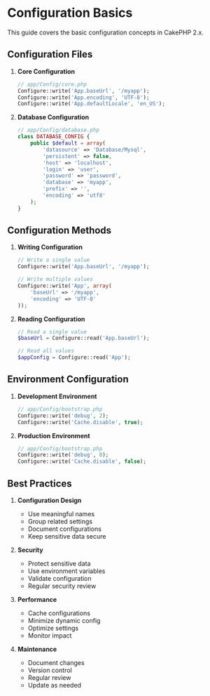 # Configuration Basics

This guide covers the basic configuration concepts in CakePHP 2.x.

## Configuration Files

1. **Core Configuration**
   ```php
   // app/Config/core.php
   Configure::write('App.baseUrl', '/myapp');
   Configure::write('App.encoding', 'UTF-8');
   Configure::write('App.defaultLocale', 'en_US');
   ```

2. **Database Configuration**
   ```php
   // app/Config/database.php
   class DATABASE_CONFIG {
       public $default = array(
           'datasource' => 'Database/Mysql',
           'persistent' => false,
           'host' => 'localhost',
           'login' => 'user',
           'password' => 'password',
           'database' => 'myapp',
           'prefix' => '',
           'encoding' => 'utf8'
       );
   }
   ```

## Configuration Methods

1. **Writing Configuration**
   ```php
   // Write a single value
   Configure::write('App.baseUrl', '/myapp');
   
   // Write multiple values
   Configure::write('App', array(
       'baseUrl' => '/myapp',
       'encoding' => 'UTF-8'
   ));
   ```

2. **Reading Configuration**
   ```php
   // Read a single value
   $baseUrl = Configure::read('App.baseUrl');
   
   // Read all values
   $appConfig = Configure::read('App');
   ```

## Environment Configuration

1. **Development Environment**
   ```php
   // app/Config/bootstrap.php
   Configure::write('debug', 2);
   Configure::write('Cache.disable', true);
   ```

2. **Production Environment**
   ```php
   // app/Config/bootstrap.php
   Configure::write('debug', 0);
   Configure::write('Cache.disable', false);
   ```

## Best Practices

1. **Configuration Design**
   - Use meaningful names
   - Group related settings
   - Document configurations
   - Keep sensitive data secure

2. **Security**
   - Protect sensitive data
   - Use environment variables
   - Validate configuration
   - Regular security review

3. **Performance**
   - Cache configurations
   - Minimize dynamic config
   - Optimize settings
   - Monitor impact

4. **Maintenance**
   - Document changes
   - Version control
   - Regular review
   - Update as needed 
